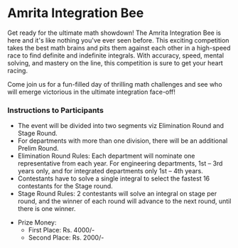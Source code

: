 # Amrita Integration Bee

Get ready for the ultimate math showdown! The Amrita Integration Bee is here and it's like nothing you've ever seen before. This exciting competition takes the best math brains and pits them against each other in a high-speed race to find definite and indefinite integrals. With accuracy, speed, mental solving, and mastery on the line, this competition is sure to get your heart racing.

Come join us for a fun-filled day of thrilling math challenges and see who will emerge victorious in the ultimate integration face-off!

### Instructions to Participants

- The event will be divided into two segments viz Elimination Round and Stage Round.
- For departments with more than one division, there will be an additional Prelim Round.
- Elimination Round Rules: Each department will nominate one representative from each year. For engineering departments, 1st – 3rd years only, and for integrated departments only 1st – 4th years.
- Contestants have to solve a single integral to select the fastest 16 contestants for the Stage round.
- Stage Round Rules: 2 contestants will solve an integral on stage per round, and the winner of each round will advance to the next round, until there is one winner.

* Prize Money:
    * First Place: Rs. 4000/-
    * Second Place: Rs. 2000/-
